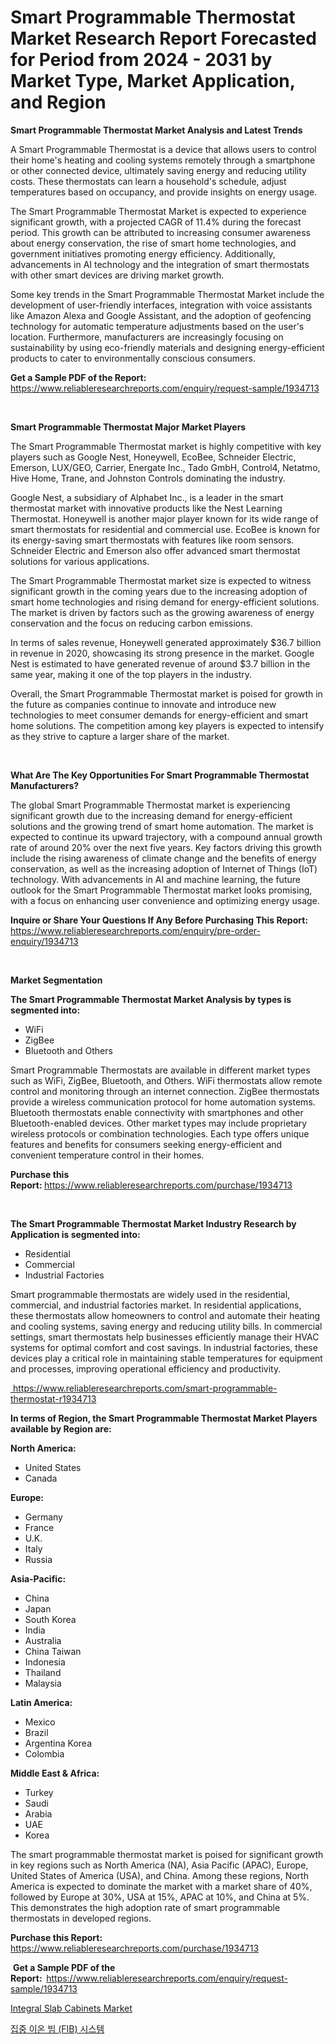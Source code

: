 <p><h1>Smart Programmable Thermostat Market Research Report Forecasted for Period from 2024 -  2031 by Market Type, Market Application, and Region</h1></p><p><strong>Smart Programmable Thermostat Market Analysis and Latest Trends</strong></p>
<p><p>A Smart Programmable Thermostat is a device that allows users to control their home's heating and cooling systems remotely through a smartphone or other connected device, ultimately saving energy and reducing utility costs. These thermostats can learn a household's schedule, adjust temperatures based on occupancy, and provide insights on energy usage.</p><p>The Smart Programmable Thermostat Market is expected to experience significant growth, with a projected CAGR of 11.4% during the forecast period. This growth can be attributed to increasing consumer awareness about energy conservation, the rise of smart home technologies, and government initiatives promoting energy efficiency. Additionally, advancements in AI technology and the integration of smart thermostats with other smart devices are driving market growth.</p><p>Some key trends in the Smart Programmable Thermostat Market include the development of user-friendly interfaces, integration with voice assistants like Amazon Alexa and Google Assistant, and the adoption of geofencing technology for automatic temperature adjustments based on the user's location. Furthermore, manufacturers are increasingly focusing on sustainability by using eco-friendly materials and designing energy-efficient products to cater to environmentally conscious consumers.</p></p>
<p><strong>Get a Sample PDF of the Report:&nbsp;</strong> <a href="https://www.reliableresearchreports.com/enquiry/request-sample/1934713">https://www.reliableresearchreports.com/enquiry/request-sample/1934713</a></p>
<p>&nbsp;</p>
<p><strong>Smart Programmable Thermostat Major Market Players</strong></p>
<p><p>The Smart Programmable Thermostat market is highly competitive with key players such as Google Nest, Honeywell, EcoBee, Schneider Electric, Emerson, LUX/GEO, Carrier, Energate Inc., Tado GmbH, Control4, Netatmo, Hive Home, Trane, and Johnston Controls dominating the industry.</p><p>Google Nest, a subsidiary of Alphabet Inc., is a leader in the smart thermostat market with innovative products like the Nest Learning Thermostat. Honeywell is another major player known for its wide range of smart thermostats for residential and commercial use. EcoBee is known for its energy-saving smart thermostats with features like room sensors. Schneider Electric and Emerson also offer advanced smart thermostat solutions for various applications.</p><p>The Smart Programmable Thermostat market size is expected to witness significant growth in the coming years due to the increasing adoption of smart home technologies and rising demand for energy-efficient solutions. The market is driven by factors such as the growing awareness of energy conservation and the focus on reducing carbon emissions.</p><p>In terms of sales revenue, Honeywell generated approximately $36.7 billion in revenue in 2020, showcasing its strong presence in the market. Google Nest is estimated to have generated revenue of around $3.7 billion in the same year, making it one of the top players in the industry.</p><p>Overall, the Smart Programmable Thermostat market is poised for growth in the future as companies continue to innovate and introduce new technologies to meet consumer demands for energy-efficient and smart home solutions. The competition among key players is expected to intensify as they strive to capture a larger share of the market.</p></p>
<p>&nbsp;</p>
<p><strong>What Are The Key Opportunities For Smart Programmable Thermostat Manufacturers?</strong></p>
<p><p>The global Smart Programmable Thermostat market is experiencing significant growth due to the increasing demand for energy-efficient solutions and the growing trend of smart home automation. The market is expected to continue its upward trajectory, with a compound annual growth rate of around 20% over the next five years. Key factors driving this growth include the rising awareness of climate change and the benefits of energy conservation, as well as the increasing adoption of Internet of Things (IoT) technology. With advancements in AI and machine learning, the future outlook for the Smart Programmable Thermostat market looks promising, with a focus on enhancing user convenience and optimizing energy usage.</p></p>
<p><strong>Inquire or Share Your Questions If Any Before Purchasing This Report:</strong> <a href="https://www.reliableresearchreports.com/enquiry/pre-order-enquiry/1934713">https://www.reliableresearchreports.com/enquiry/pre-order-enquiry/1934713</a></p>
<p>&nbsp;</p>
<p><strong>Market Segmentation</strong></p>
<p><strong>The Smart Programmable Thermostat Market Analysis by types is segmented into:</strong></p>
<p><ul><li>WiFi</li><li>ZigBee</li><li>Bluetooth and Others</li></ul></p>
<p><p>Smart Programmable Thermostats are available in different market types such as WiFi, ZigBee, Bluetooth, and Others. WiFi thermostats allow remote control and monitoring through an internet connection. ZigBee thermostats provide a wireless communication protocol for home automation systems. Bluetooth thermostats enable connectivity with smartphones and other Bluetooth-enabled devices. Other market types may include proprietary wireless protocols or combination technologies. Each type offers unique features and benefits for consumers seeking energy-efficient and convenient temperature control in their homes.</p></p>
<p><strong>Purchase this Report:&nbsp;</strong><a href="https://www.reliableresearchreports.com/purchase/1934713">https://www.reliableresearchreports.com/purchase/1934713</a></p>
<p>&nbsp;</p>
<p><strong>The Smart Programmable Thermostat Market Industry Research by Application is segmented into:</strong></p>
<p><ul><li>Residential</li><li>Commercial</li><li>Industrial Factories</li></ul></p>
<p><p>Smart programmable thermostats are widely used in the residential, commercial, and industrial factories market. In residential applications, these thermostats allow homeowners to control and automate their heating and cooling systems, saving energy and reducing utility bills. In commercial settings, smart thermostats help businesses efficiently manage their HVAC systems for optimal comfort and cost savings. In industrial factories, these devices play a critical role in maintaining stable temperatures for equipment and processes, improving operational efficiency and productivity.</p></p>
<p><a href="https://www.reliableresearchreports.com/smart-programmable-thermostat-r1934713">&nbsp;https://www.reliableresearchreports.com/smart-programmable-thermostat-r1934713</a></p>
<p><strong>In terms of Region, the Smart Programmable Thermostat Market Players available by Region are:</strong></p>
<p>
    <p> <strong> North America: </strong>
        <ul>
            <li>United States</li>
            <li>Canada</li>
        </ul>
        </p> 
    <p> <strong> Europe: </strong>
        <ul>
            <li>Germany</li>
            <li>France</li>
            <li>U.K.</li>
            <li>Italy</li>
            <li>Russia</li>
        </ul>
        </p> 
    <p> <strong> Asia-Pacific: </strong>
        <ul>
            <li>China</li>
            <li>Japan</li>
            <li>South Korea</li>
            <li>India</li>
            <li>Australia</li>
            <li>China Taiwan</li>
            <li>Indonesia</li>
            <li>Thailand</li>
            <li>Malaysia</li>
        </ul>
        </p> 
    <p> <strong> Latin America: </strong>
        <ul>
            <li>Mexico</li>
            <li>Brazil</li>
            <li>Argentina Korea</li>
            <li>Colombia</li>
        </ul>
        </p> 
    <p> <strong> Middle East & Africa: </strong>
        <ul>
            <li>Turkey</li>
            <li>Saudi</li>
            <li>Arabia</li>
            <li>UAE</li>
            <li>Korea</li>
        </ul>
    </p>
    </p>
<p><p>The smart programmable thermostat market is poised for significant growth in key regions such as North America (NA), Asia Pacific (APAC), Europe, United States of America (USA), and China. Among these regions, North America is expected to dominate the market with a market share of 40%, followed by Europe at 30%, USA at 15%, APAC at 10%, and China at 5%. This demonstrates the high adoption rate of smart programmable thermostats in developed regions.</p></p>
<p><strong>Purchase this Report: </strong><a href="https://www.reliableresearchreports.com/purchase/1934713">https://www.reliableresearchreports.com/purchase/1934713</a></p>
<p>&nbsp;<strong>Get a Sample PDF of the Report:&nbsp;&nbsp;</strong><a href="https://www.reliableresearchreports.com/enquiry/request-sample/1934713">https://www.reliableresearchreports.com/enquiry/request-sample/1934713</a></p>
<p><strong></strong></p>
<p><p><a href="https://view.publitas.com/reportprime-1/insights-into-integral-slab-cabinets-market-share-and-competitive-landscape-for-period-from-2024-to-2031/">Integral Slab Cabinets Market</a></p><p><a href="https://medium.com/@aidenreinger/2024%EB%85%84%EB%B6%80%ED%84%B0-2031%EB%85%84%EA%B9%8C%EC%A7%80-focused-ion-beam-fib-%EC%8B%9C%EC%8A%A4%ED%85%9C-%EC%8B%9C%EC%9E%A5-%EC%A0%90%EC%9C%A0%EC%9C%A8-%EB%B0%8F-%EA%B2%BD%EC%9F%81-%ED%92%8D%EA%B2%BD%EC%97%90-%EB%8C%80%ED%95%9C-%ED%86%B5%EC%B0%B0%EB%A0%A5-4e91e45855e6">집중 이온 빔 (FIB) 시스템</a></p></p>